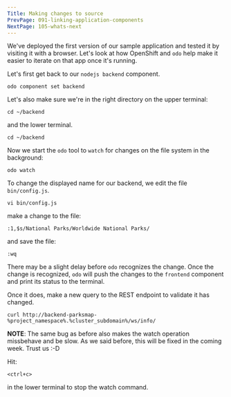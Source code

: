 ```yaml
---
Title: Making changes to source
PrevPage: 091-linking-application-components
NextPage: 105-whats-next
---
```


We've deployed the first version of our sample application and tested it by visiting it with a browser. Let's look at how OpenShift and ``odo`` help make it easier to iterate on that app once it's running.

Let's first get back to our `nodejs backend` component.

```execute-1
odo component set backend
```

Let's also make sure we're in the right directory on the upper terminal:

```execute-1
cd ~/backend
```

and the lower terminal.

```execute-2
cd ~/backend
```

Now we start the ``odo`` tool to ``watch`` for changes on the file system in the background:

```execute-2
odo watch
```

To change the displayed name for our backend, we edit the file `bin/config.js`.

```execute-1
vi bin/config.js
```

make a change to the file:

```execute-1
:1,$s/National Parks/Worldwide National Parks/
```

and save the file:

```execute-1
:wq
```

There may be a slight delay before ``odo`` recognizes the change. Once the change is recognized, ``odo`` will push the changes to the ``frontend`` component and print its status to the terminal.

Once it does, make a new query to the REST endpoint to validate it has changed.

```execute-1
curl http://backend-parksmap-%project_namespace%.%cluster_subdomain%/ws/info/
```

__NOTE__: The same bug as before also makes the watch operation missbehave and be slow. As we said before, this will be fixed in the coming week. Trust us :-D

Hit:

```execute-2
<ctrl+c>
```

in the lower terminal to stop the watch command.
